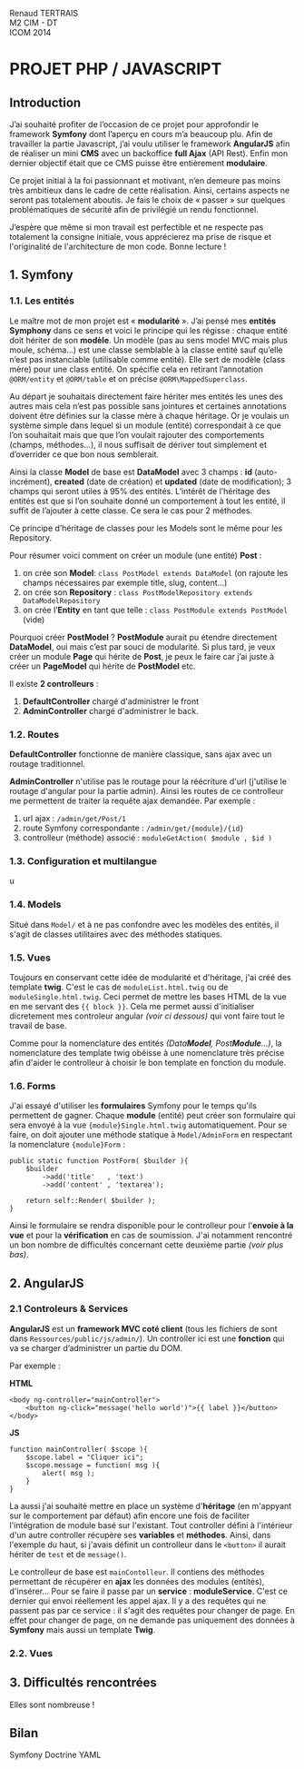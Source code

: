 Renaud TERTRAIS  
M2 CIM - DT  
ICOM 2014  

# PROJET PHP / JAVASCRIPT


## Introduction

J’ai souhaité profiter de l’occasion de ce projet pour approfondir le framework **Symfony** dont l’aperçu en cours m’a beaucoup plu. Afin de travailler la partie Javascript, j’ai voulu utiliser le framework **AngularJS** afin de réaliser un mini **CMS** avec un backoffice **full Ajax** (API Rest). Enfin mon dernier objectif était que ce CMS puisse être entièrement **modulaire**.

Ce projet initial à la foi passionnant et motivant, n’en demeure pas moins très ambitieux dans le cadre de cette réalisation. Ainsi, certains aspects ne seront pas totalement aboutis. Je fais le choix de « passer » sur quelques problématiques de sécurité afin de privilégié un rendu fonctionnel.

J’espère que même si mon travail est perfectible et ne respecte pas totalement la consigne initiale, vous apprécierez ma prise de risque et l'originalité de l'architecture de mon code. Bonne lecture !

## 1. Symfony
### 1.1. Les entités

Le maître mot de mon projet est « **modularité** ». J’ai pensé mes **entités Symphony** dans ce sens et voici le principe qui les régisse : chaque entité doit hériter de son **modèle**. Un modèle (pas au sens model MVC mais plus moule, schéma...) est une classe semblable à la classe entité sauf qu’elle n’est pas instanciable (utilisable comme entité). Elle sert de modèle (class mère) pour une class entité. On spécifie cela en retirant l’annotation `@ORM/entity` et `@ORM/table` et on précise `@ORM\MappedSuperclass`. 

Au départ je souhaitais directement faire hériter mes entités les unes des autres mais cela n’est pas possible sans jointures et certaines annotations doivent être définies sur la classe mère à chaque héritage. Or je voulais un système simple dans lequel si un module (entité) correspondait à ce que l’on souhaitait mais que que l’on voulait rajouter des comportements (champs, méthodes…), il nous suffisait de dériver tout simplement et d’overrider ce que bon nous semblerait.

Ainsi la classe **Model** de base est **DataModel** avec 3 champs : **id** (auto-incrément), **created** (date de création) et **updated** (date de modification); 3 champs qui seront utiles à 95% des entités. L’intérêt de l’héritage des entités est que si l’on souhaite donné un comportement à tout les entité, il suffit de l’ajouter à cette classe. Ce sera le cas pour 2 méthodes.

Ce principe d’héritage de classes pour les Models sont le même pour les Repository.

Pour résumer voici comment on créer un module (une entité) **Post** :

1. on crée son **Model**: `class PostModel extends DataModel` (on rajoute les champs nécessaires par exemple title, slug, content…)
2. on crée son **Repository** : `class PostModelRepository extends DataModelRepository`
3. on crée l’**Entity** en tant que telle : `class PostModule extends PostModel` (vide)

Pourquoi créer **PostModel** ? **PostModule** aurait pu étendre directement **DataModel**, oui mais c’est par souci de modularité. Si plus tard, je veux créer un module **Page** qui hérite de **Post**, je peux le faire car j’ai juste à créer un **PageModel** qui hérite de **PostModel** etc.

Il existe **2 controlleurs** : 

1. **DefaultController** chargé d'administrer le front
2. **AdminController** chargé d'administrer le back.

### 1.2. Routes
**DefaultController** fonctionne de manière classique, sans ajax avec un routage traditionnel.

**AdminController** n'utilise pas le routage pour la réécriture d'url (j'utilise le routage d'angular pour la partie admin). Ainsi les routes de ce controlleur me permettent de traiter la requête ajax demandée. Par exemple :

1. url ajax : `/admin/get/Post/1` 
2. route Symfony correspondante : `/admin/get/{module}/{id}`
3. controlleur (méthode) associé : `moduleGetAction( $module , $id )`

### 1.3. Configuration et multilangue
u

### 1.4. Models
Situé dans `Model/` et à ne pas confondre avec les modèles des entités, il s'agit de classes utilitaires avec des méthodes statiques.

### 1.5. Vues
Toujours en conservant cette idée de modularité et d'héritage, j'ai créé des template **twig**. C'est le cas de `moduleList.html.twig` ou de `moduleSingle.html.twig`. Ceci permet de mettre les bases HTML de la vue en me servant des `{{ block }}`. Cela me permet aussi d'initialiser dicretement mes controleur angular *(voir ci dessous)* qui vont faire tout le travail de base.

Comme pour la nomenclature des entités *(Data**Model**, Post**Module**...)*, la nomenclature des template twig obéisse à une nomenclature très précise afin d'aider le controlleur à choisir le bon template en fonction du module.

### 1.6. Forms
J'ai essayé d'utiliser les **formulaires** Symfony pour le temps qu'ils permettent de gagner. Chaque **module** (entité) peut créer son formulaire qui sera envoyé à la vue `{module}Single.html.twig` automatiquement. Pour se faire, on doit ajouter une méthode statique à `Model/AdminForm` en respectant la nomenclature `{module}Form` :

```
public static function PostForm( $builder ){
	$builder
		->add('title'	, 'text')
		->add('content'	, 'textarea');

	return self::Render( $builder );
}
```

Ainsi le formulaire se rendra disponible pour le controlleur pour l'**envoie à la vue** et pour la **vérification** en cas de soumission. J'ai notamment rencontré un bon nombre de difficultés concernant cette deuxième partie *(voir plus bas)*. 

## 2. AngularJS

### 2.1 Controleurs & Services

**AngularJS** est un **framework MVC coté client** (tous les fichiers de sont dans `Ressources/public/js/admin/`). Un controller ici est une **fonction** qui va se charger d’administrer un partie du DOM. 

Par exemple : 

**HTML**
```
<body ng-controller="mainController">
    <button ng-click="message('hello world')">{{ label }}</button>
</body>
```

**JS**
```
function mainController( $scope ){
    $scope.label = "Cliquer ici";
    $scope.message = function( msg ){
        alert( msg );
    }
}
```

La aussi j'ai souhaité mettre en place un système d'**héritage** (en m'appyant sur le comportement par défaut) afin encore une fois de faciliter l'intégration de module basé sur l'existant. Tout controller défini à l'intérieur d'un autre controller récupère ses **variables** et **méthodes**. Ainsi, dans l'exemple du haut, si j'avais définit un controlleur dans le `<button>` il aurait hériter de `test` et de `message()`.

Le controlleur de base est `mainContolleur`. Il contiens des méthodes permettant de récupérer en **ajax** les données des modules (entités), d'insérer... Pour se faire il passe par un **service** : **moduleService**. C'est ce dernier qui envoi réellement les appel ajax. Il y a des requêtes qui ne passent pas par ce service : il s'agit des requêtes pour changer de page. En effet pour changer de page, on ne demande pas uniquement des données à **Symfony** mais aussi un template **Twig**.

### 2.2. Vues


## 3. Difficultés rencontrées
Elles sont nombreuse !

## Bilan

Symfony
Doctrine
YAML
